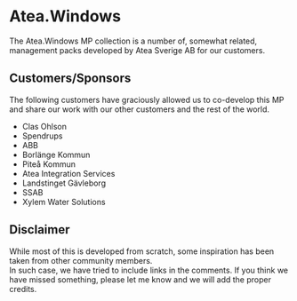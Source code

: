 # Atea.Windows

The Atea.Windows MP collection is a number of, somewhat related, management packs developed by Atea Sverige AB for our customers.

## Customers/Sponsors

The following customers have graciously allowed us to co-develop this MP and share our work with our other customers and the rest of the world.

* Clas Ohlson
* Spendrups
* ABB
* Borlänge Kommun
* Piteå Kommun
* Atea Integration Services
* Landstinget Gävleborg
* SSAB
* Xylem Water Solutions

## Disclaimer

While most of this is developed from scratch, some inspiration has been taken from other community members.  
In such case, we have tried to include links in the comments.
If you think we have missed something, please let me know and we will add the proper credits.

